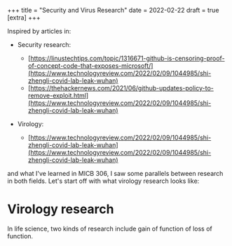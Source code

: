 +++
title = "Security and Virus Research"
date = 2022-02-22
draft = true
[extra]
+++

Inspired by articles in:
- Security research: 
  - [https://linustechtips.com/topic/1316671-github-is-censoring-proof-of-concept-code-that-exposes-microsoft/](https://www.technologyreview.com/2022/02/09/1044985/shi-zhengli-covid-lab-leak-wuhan)
  - [https://thehackernews.com/2021/06/github-updates-policy-to-remove-exploit.html](https://www.technologyreview.com/2022/02/09/1044985/shi-zhengli-covid-lab-leak-wuhan)

- Virology:
  - [https://www.technologyreview.com/2022/02/09/1044985/shi-zhengli-covid-lab-leak-wuhan](https://www.technologyreview.com/2022/02/09/1044985/shi-zhengli-covid-lab-leak-wuhan)

and what I've learned in MICB 306, I saw some parallels between research in both fields. Let's start off with what virology research looks like:

# Virology research
In life science, two kinds of research include gain of function of loss of function.
